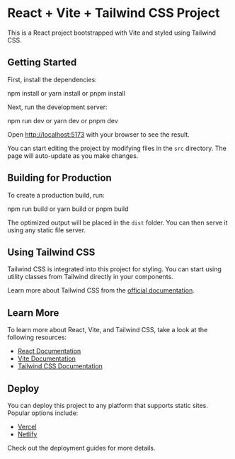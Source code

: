 # React + Vite + Tailwind CSS Project

This is a React project bootstrapped with Vite and styled using Tailwind CSS.

## Getting Started

First, install the dependencies:

npm install
or
yarn install
or
pnpm install


Next, run the development server:

npm run dev
or
yarn dev
or
pnpm dev


Open [http://localhost:5173](http://localhost:5173) with your browser to see the result.

You can start editing the project by modifying files in the `src` directory. The page will auto-update as you make changes.

## Building for Production

To create a production build, run:

npm run build
or
yarn build
or
pnpm build


The optimized output will be placed in the `dist` folder. You can then serve it using any static file server.

## Using Tailwind CSS

Tailwind CSS is integrated into this project for styling. You can start using utility classes from Tailwind directly in your components.

Learn more about Tailwind CSS from the [official documentation](https://tailwindcss.com/docs).

## Learn More

To learn more about React, Vite, and Tailwind CSS, take a look at the following resources:

- [React Documentation](https://reactjs.org/docs/getting-started.html)
- [Vite Documentation](https://vitejs.dev/guide/)
- [Tailwind CSS Documentation](https://tailwindcss.com/docs)

## Deploy

You can deploy this project to any platform that supports static sites. Popular options include:

- [Vercel](https://vercel.com/)
- [Netlify](https://www.netlify.com/)

Check out the deployment guides for more details.
